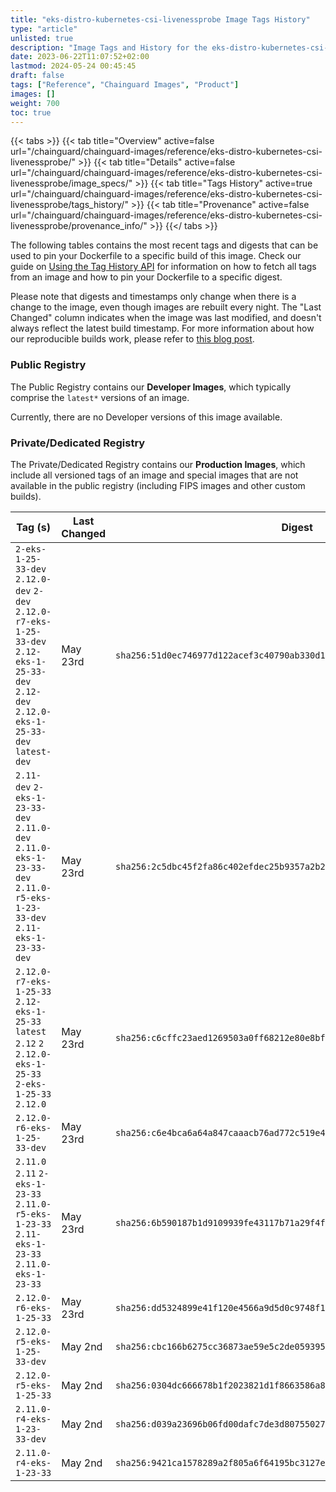 ```yaml
---
title: "eks-distro-kubernetes-csi-livenessprobe Image Tags History"
type: "article"
unlisted: true
description: "Image Tags and History for the eks-distro-kubernetes-csi-livenessprobe Chainguard Image"
date: 2023-06-22T11:07:52+02:00
lastmod: 2024-05-24 00:45:45
draft: false
tags: ["Reference", "Chainguard Images", "Product"]
images: []
weight: 700
toc: true
---
```


{{< tabs >}}
{{< tab title="Overview" active=false url="/chainguard/chainguard-images/reference/eks-distro-kubernetes-csi-livenessprobe/" >}}
{{< tab title="Details" active=false url="/chainguard/chainguard-images/reference/eks-distro-kubernetes-csi-livenessprobe/image_specs/" >}}
{{< tab title="Tags History" active=true url="/chainguard/chainguard-images/reference/eks-distro-kubernetes-csi-livenessprobe/tags_history/" >}}
{{< tab title="Provenance" active=false url="/chainguard/chainguard-images/reference/eks-distro-kubernetes-csi-livenessprobe/provenance_info/" >}}
{{</ tabs >}}

The following tables contains the most recent tags and digests that can be used to pin your Dockerfile to a specific build of this image. Check our guide on [Using the Tag History API](/chainguard/chainguard-images/using-the-tag-history-api/) for information on how to fetch all tags from an image and how to pin your Dockerfile to a specific digest.

Please note that digests and timestamps only change when there is a change to the image, even though images are rebuilt every night. The "Last Changed" column indicates when the image was last modified, and doesn't always reflect the latest build timestamp. For more information about how our reproducible builds work, please refer to [this blog post](https://www.chainguard.dev/unchained/reproducing-chainguards-reproducible-image-builds).

### Public Registry
The Public Registry contains our **Developer Images**, which typically comprise the `latest*` versions of an image.

Currently, there are no Developer versions of this image available.

### Private/Dedicated Registry
The Private/Dedicated Registry contains our **Production Images**, which include all versioned tags of an image and special images that are not available in the public registry (including FIPS images and other custom builds).

| Tag (s)                                                                                                                                       | Last Changed | Digest                                                                    |
|-----------------------------------------------------------------------------------------------------------------------------------------------|--------------|---------------------------------------------------------------------------|
|  `2-eks-1-25-33-dev` `2.12.0-dev` `2-dev` `2.12.0-r7-eks-1-25-33-dev` `2.12-eks-1-25-33-dev` `2.12-dev` `2.12.0-eks-1-25-33-dev` `latest-dev` | May 23rd     | `sha256:51d0ec746977d122acef3c40790ab330d160f336162865ccbfd7c7a53802500c` |
|  `2.11-dev` `2-eks-1-23-33-dev` `2.11.0-dev` `2.11.0-eks-1-23-33-dev` `2.11.0-r5-eks-1-23-33-dev` `2.11-eks-1-23-33-dev`                      | May 23rd     | `sha256:2c5dbc45f2fa86c402efdec25b9357a2b285a759a90996978091f9507d15cb63` |
|  `2.12.0-r7-eks-1-25-33` `2.12-eks-1-25-33` `latest` `2.12` `2` `2.12.0-eks-1-25-33` `2-eks-1-25-33` `2.12.0`                                 | May 23rd     | `sha256:c6cffc23aed1269503a0ff68212e80e8bf61a45c314781449c68c67208b9c0f8` |
|  `2.12.0-r6-eks-1-25-33-dev`                                                                                                                  | May 23rd     | `sha256:c6e4bca6a64a847caaacb76ad772c519e4e62dc0632a5e1e30f0c720a5c068cd` |
|  `2.11.0` `2.11` `2-eks-1-23-33` `2.11.0-r5-eks-1-23-33` `2.11-eks-1-23-33` `2.11.0-eks-1-23-33`                                              | May 23rd     | `sha256:6b590187b1d9109939fe43117b71a29f4f12ae2bb49891773670c840ffb183c1` |
|  `2.12.0-r6-eks-1-25-33`                                                                                                                      | May 23rd     | `sha256:dd5324899e41f120e4566a9d5d0c9748f16f603685208759dba2475c7fcdac33` |
|  `2.12.0-r5-eks-1-25-33-dev`                                                                                                                  | May 2nd      | `sha256:cbc166b6275cc36873ae59e5c2de0593955798354564e7585bb8f4d547842a96` |
|  `2.12.0-r5-eks-1-25-33`                                                                                                                      | May 2nd      | `sha256:0304dc666678b1f2023821d1f8663586a8dbb94b8318e597c5803ad0270092e0` |
|  `2.11.0-r4-eks-1-23-33-dev`                                                                                                                  | May 2nd      | `sha256:d039a23696b06fd00dafc7de3d8075502789503478e397b505653de086cdf5a6` |
|  `2.11.0-r4-eks-1-23-33`                                                                                                                      | May 2nd      | `sha256:9421ca1578289a2f805a6f64195bc3127eb973a6fdbe5bcfc8c42dacd4758028` |

